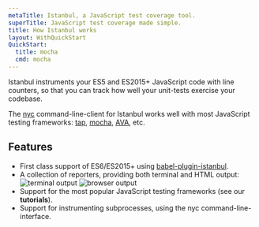 ```yaml
---
metaTitle: Istanbul, a JavaScript test coverage tool.
superTitle: JavaScript test coverage made simple.
title: How Istanbul works
layout: WithQuickStart
QuickStart:
  title: mocha
  cmd: mocha
---
```


Istanbul instruments your ES5 and ES2015+ JavaScript code with line counters,
so that you can track how well your unit-tests exercise your codebase.

The [nyc](https://github.com/istanbuljs/nyc) command-line-client for Istanbul
works well with most JavaScript testing frameworks:
[tap](https://github.com/tapjs/node-tap),
[mocha](https://github.com/mochajs/mocha),
[AVA](https://github.com/avajs/ava),
etc.

## Features

- First class support of ES6/ES2015+ using
  [babel-plugin-istanbul](https://github.com/istanbuljs/babel-plugin-istanbul).
- A collection of reporters, providing both terminal and HTML output:
  ![terminal output](/assets/terminal.png)
  ![browser output](/assets/browser.png)
- Support for the most popular JavaScript testing frameworks (see our **tutorials**).
- Support for instrumenting subprocesses, using the nyc command-line-interface.
